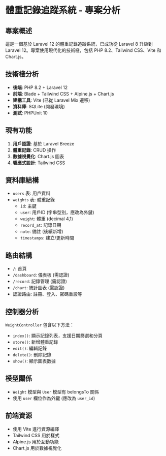 # 體重記錄追蹤系統 - 專案分析

## 專案概述
這是一個基於 Laravel 12 的體重記錄追蹤系統，已成功從 Laravel 8 升級到 Laravel 12。專案使用現代化的技術棧，包括 PHP 8.2、Tailwind CSS、Vite 和 Chart.js。

## 技術棧分析
- **後端**: PHP 8.2 + Laravel 12
- **前端**: Blade + Tailwind CSS + Alpine.js + Chart.js
- **建構工具**: Vite (已從 Laravel Mix 遷移)
- **資料庫**: SQLite (開發環境)
- **測試**: PHPUnit 10

## 現有功能
1. **用戶認證**: 基於 Laravel Breeze
2. **體重記錄**: CRUD 操作
3. **數據視覺化**: Chart.js 圖表
4. **響應式設計**: Tailwind CSS

## 資料庫結構
- `users` 表: 用戶資料
- `weights` 表: 體重記錄
  - `id`: 主鍵
  - `user`: 用戶ID (字串型別，應改為外鍵)
  - `weight`: 體重 (decimal 4,1)
  - `record_at`: 記錄日期
  - `note`: 備註 (後續新增)
  - `timestamps`: 建立/更新時間

## 路由結構
- `/`: 首頁
- `/dashboard`: 儀表板 (需認證)
- `/record`: 記錄管理 (需認證)
- `/chart`: 統計圖表 (需認證)
- 認證路由: 註冊、登入、密碼重設等

## 控制器分析
`WeightController` 包含以下方法：
- `index()`: 顯示記錄列表，支援日期篩選和分頁
- `store()`: 新增體重記錄
- `edit()`: 編輯記錄
- `delete()`: 刪除記錄
- `show()`: 顯示圖表數據

## 模型關係
- `Weight` 模型與 `User` 模型有 belongsTo 關係
- 使用 `user` 欄位作為外鍵 (應改為 `user_id`)

## 前端資源
- 使用 Vite 進行資源編譯
- Tailwind CSS 用於樣式
- Alpine.js 用於互動功能
- Chart.js 用於數據視覺化
